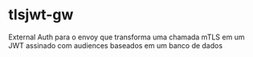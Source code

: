 # tlsjwt-gw
External Auth para o envoy que transforma uma chamada mTLS em um JWT assinado com audiences baseados em um banco de dados
